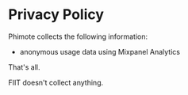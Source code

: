 # Privacy Policy

Phimote collects the following information:
- anonymous usage data using Mixpanel Analytics

That's all.

FIIT doesn't collect anything.
